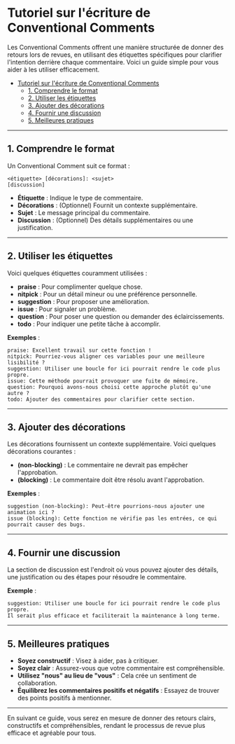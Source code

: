# Tutoriel sur l'écriture de Conventional Comments

<!-- https://conventionalcomments.org/ -->

Les Conventional Comments offrent une manière structurée de donner des retours lors de revues, en utilisant des étiquettes spécifiques pour clarifier l'intention derrière chaque commentaire. Voici un guide simple pour vous aider à les utiliser efficacement.

- [Tutoriel sur l'écriture de Conventional Comments](#tutoriel-sur-lécriture-de-conventional-comments)
  - [1. Comprendre le format](#1-comprendre-le-format)
  - [2. Utiliser les étiquettes](#2-utiliser-les-étiquettes)
  - [3. Ajouter des décorations](#3-ajouter-des-décorations)
  - [4. Fournir une discussion](#4-fournir-une-discussion)
  - [5. Meilleures pratiques](#5-meilleures-pratiques)

---

## 1. Comprendre le format

Un Conventional Comment suit ce format :

```text
<étiquette> [décorations]: <sujet>
[discussion]
```

- **Étiquette** : Indique le type de commentaire.
- **Décorations** : (Optionnel) Fournit un contexte supplémentaire.
- **Sujet** : Le message principal du commentaire.
- **Discussion** : (Optionnel) Des détails supplémentaires ou une justification.

---

## 2. Utiliser les étiquettes

Voici quelques étiquettes couramment utilisées :

- **praise** : Pour complimenter quelque chose.
- **nitpick** : Pour un détail mineur ou une préférence personnelle.
- **suggestion** : Pour proposer une amélioration.
- **issue** : Pour signaler un problème.
- **question** : Pour poser une question ou demander des éclaircissements.
- **todo** : Pour indiquer une petite tâche à accomplir.

**Exemples** :

```text
praise: Excellent travail sur cette fonction !
nitpick: Pourriez-vous aligner ces variables pour une meilleure lisibilité ?
suggestion: Utiliser une boucle for ici pourrait rendre le code plus propre.
issue: Cette méthode pourrait provoquer une fuite de mémoire.
question: Pourquoi avons-nous choisi cette approche plutôt qu'une autre ?
todo: Ajouter des commentaires pour clarifier cette section.
```

---

## 3. Ajouter des décorations

Les décorations fournissent un contexte supplémentaire. Voici quelques décorations courantes :

- **(non-blocking)** : Le commentaire ne devrait pas empêcher l'approbation.
- **(blocking)** : Le commentaire doit être résolu avant l'approbation.

**Exemples** :

```text
suggestion (non-blocking): Peut-être pourrions-nous ajouter une animation ici ?
issue (blocking): Cette fonction ne vérifie pas les entrées, ce qui pourrait causer des bugs.
```

---

## 4. Fournir une discussion

La section de discussion est l'endroit où vous pouvez ajouter des détails, une justification ou des étapes pour résoudre le commentaire.

**Exemple** :

```text
suggestion: Utiliser une boucle for ici pourrait rendre le code plus propre.
Il serait plus efficace et faciliterait la maintenance à long terme.
```

---

## 5. Meilleures pratiques

- **Soyez constructif** : Visez à aider, pas à critiquer.
- **Soyez clair** : Assurez-vous que votre commentaire est compréhensible.
- **Utilisez "nous" au lieu de "vous"** : Cela crée un sentiment de collaboration.
- **Équilibrez les commentaires positifs et négatifs** : Essayez de trouver des points positifs à mentionner.

---

En suivant ce guide, vous serez en mesure de donner des retours clairs, constructifs et compréhensibles, rendant le processus de revue plus efficace et agréable pour tous.
